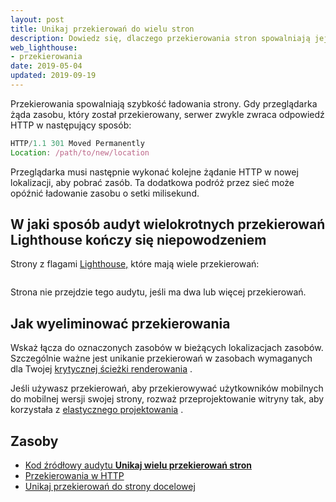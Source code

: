 ```yaml
---
layout: post
title: Unikaj przekierowań do wielu stron
description: Dowiedz się, dlaczego przekierowania stron spowalniają jej ładowanie i jak ich unikać.
web_lighthouse:
- przekierowania
date: 2019-05-04
updated: 2019-09-19
---
```


Przekierowania spowalniają szybkość ładowania strony. Gdy przeglądarka żąda zasobu, który został przekierowany, serwer zwykle zwraca odpowiedź HTTP w następujący sposób:

```js
HTTP/1.1 301 Moved Permanently
Location: /path/to/new/location
```

Przeglądarka musi następnie wykonać kolejne żądanie HTTP w nowej lokalizacji, aby pobrać zasób. Ta dodatkowa podróż przez sieć może opóźnić ładowanie zasobu o setki milisekund.

## W jaki sposób audyt wielokrotnych przekierowań Lighthouse kończy się niepowodzeniem

Strony z flagami [Lighthouse,](https://developers.google.com/web/tools/lighthouse/) które mają wiele przekierowań:

<figure class="w-figure"><img class="w-screenshot" src="redirects.png" alt=""></figure>

Strona nie przejdzie tego audytu, jeśli ma dwa lub więcej przekierowań.

## Jak wyeliminować przekierowania

Wskaż łącza do oznaczonych zasobów w bieżących lokalizacjach zasobów. Szczególnie ważne jest unikanie przekierowań w zasobach wymaganych dla Twojej [krytycznej ścieżki renderowania](https://developers.google.com/web/fundamentals/performance/critical-rendering-path/) .

Jeśli używasz przekierowań, aby przekierowywać użytkowników mobilnych do mobilnej wersji swojej strony, rozważ przeprojektowanie witryny tak, aby korzystała z [elastycznego projektowania](https://developers.google.com/web/fundamentals/design-and-ux/responsive/) .

## Zasoby

- [Kod źródłowy audytu **Unikaj wielu przekierowań stron**](https://github.com/GoogleChrome/lighthouse/blob/master/lighthouse-core/audits/redirects.js)
- [Przekierowania w HTTP](https://developer.mozilla.org/en-US/docs/Web/HTTP/Redirections)
- [Unikaj przekierowań do strony docelowej](https://developers.google.com/speed/docs/insights/AvoidRedirects)
